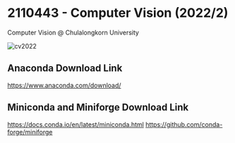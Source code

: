 # 2110443 - Computer Vision (2022/2)
Computer Vision @ Chulalongkorn University

![cv2022](assets/when-did-you-become-an-expert-in-computer-vision-last-night.jpeg)

## Anaconda Download Link
https://www.anaconda.com/download/
## Miniconda and Miniforge Download Link
https://docs.conda.io/en/latest/miniconda.html
https://github.com/conda-forge/miniforge
